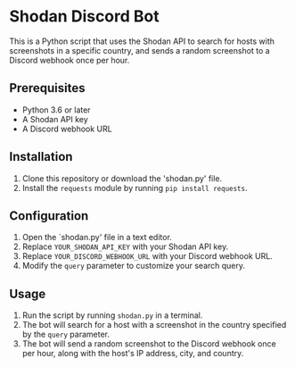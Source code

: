 Shodan Discord Bot
==================

This is a Python script that uses the Shodan API to search for hosts with screenshots in a specific country, and sends a random screenshot to a Discord webhook once per hour.

Prerequisites
-------------

-   Python 3.6 or later
-   A Shodan API key
-   A Discord webhook URL

Installation
------------

1.  Clone this repository or download the 'shodan.py' file.
2.  Install the `requests` module by running `pip install requests`.

Configuration
-------------

1.  Open the `shodan.py' file in a text editor.
2.  Replace `YOUR_SHODAN_API_KEY` with your Shodan API key.
3.  Replace `YOUR_DISCORD_WEBHOOK_URL` with your Discord webhook URL.
4.  Modify the `query` parameter to customize your search query.

Usage
-----

1.  Run the script by running `shodan.py` in a terminal.
2.  The bot will search for a host with a screenshot in the country specified by the `query` parameter.
3.  The bot will send a random screenshot to the Discord webhook once per hour, along with the host's IP address, city, and country.
